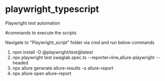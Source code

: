 # playwright_typescript
Playwright test automation 

#commands to execute the scripts

Navigate to "Playwright_script" folder via cmd and run below commands

1. npm install -D @playwright/test@latest
2. npx playwright test swaglab.spec.ts  --reporter=line,allure-playwright --headed  
3. npx allure generate allure-results -o allure-report
4. npx allure open  allure-report
